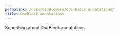 ```yaml
---
permalink: /docs/middleware/doc-block-annotations/  
title: DocBlock annotations  
---
```


Something about DocBlock annotations